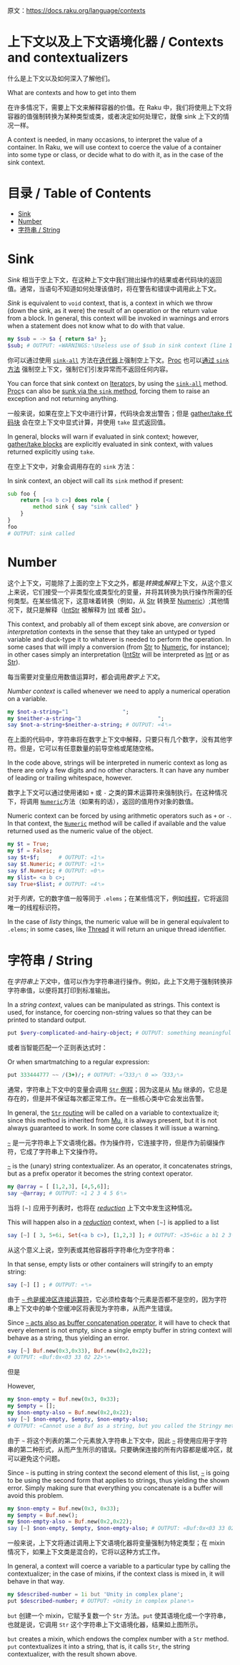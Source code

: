 原文：https://docs.raku.org/language/contexts

# 上下文以及上下文语境化器 / Contexts and contextualizers

什么是上下文以及如何深入了解他们。

What are contexts and how to get into them

在许多情况下，需要上下文来解释容器的价值。在 Raku 中，我们将使用上下文将容器的值强制转换为某种类型或类，或者决定如何处理它，就像 sink 上下文的情况一样。

A context is needed, in many occasions, to interpret the value of a container. In Raku, we will use context to coerce the value of a container into some type or class, or decide what to do with it, as in the case of the sink context.

# 目录 / Table of Contents

<!-- MarkdownTOC -->

- [Sink](#sink)
- [Number](#number)
- [字符串 / String](#%E5%AD%97%E7%AC%A6%E4%B8%B2--string)

<!-- /MarkdownTOC -->


<a id="sink"></a>
# Sink

*Sink* 相当于空上下文，在这种上下文中我们抛出操作的结果或者代码块的返回值。通常，当语句不知道如何处理该值时，将在警告和错误中调用此上下文。

*Sink* is equivalent to `void` context, that is, a context in which we throw (down the sink, as it were) the result of an operation or the return value from a block. In general, this context will be invoked in warnings and errors when a statement does not know what to do with that value.

```Raku
my $sub = -> $a { return $a² };
$sub; # OUTPUT: «WARNINGS:␤Useless use of $sub in sink context (line 1)␤» 
```

你可以通过使用 [`sink-all`](https://docs.raku.org/routine/sink-all) 方法在[迭代器](https://docs.raku.org/type/Iterator)上强制空上下文。[Proc](https://docs.raku.org/type/Proc) 也可以[通过 `sink` 方法](https://docs.raku.org/type/Proc#method_sink) 强制空上下文，强制它们引发异常而不返回任何内容。

You can force that sink context on [Iterator](https://docs.raku.org/type/Iterator)s, by using the [`sink-all`](https://docs.raku.org/routine/sink-all) method. [Proc](https://docs.raku.org/type/Proc)s can also be [sunk via the `sink` method](https://docs.raku.org/type/Proc#method_sink), forcing them to raise an exception and not returning anything.

一般来说，如果在空上下文中进行计算，代码块会发出警告；但是 [gather/take 代码块](https://docs.raku.org/language/control#Flow%2529_gather_take) 会在空上下文中显式计算，并使用 `take` 显式返回值。

In general, blocks will warn if evaluated in sink context; however, [gather/take blocks](https://docs.raku.org/language/control#Flow%2529_gather_take) are explicitly evaluated in sink context, with values returned explicitly using `take`.

在空上下文中，对象会调用存在的 `sink` 方法：

In sink context, an object will call its `sink` method if present:

```Raku
sub foo {
    return [<a b c>] does role {
        method sink { say "sink called" }
    }
}
foo
# OUTPUT: sink called 
```

<a id="number"></a>
# Number

这个上下文，可能除了上面的空上下文之外，都是*转换*或*解释*上下文，从这个意义上来说，它们接受一个非类型化或类型化的变量，并将其转换为执行操作所需的任何类型。在某些情况下，这意味着转换（例如，从 [Str](https://docs.raku.org/type/Str) 转换至 [Numeric](https://docs.raku.org/type/Numeric)）;其他情况下，就只是解释（[IntStr](https://docs.raku.org/type/IntStr) 被解释为 [Int](https://docs.raku.org/type/Int) 或者 [Str](https://docs.raku.org/type/Str)）。

This context, and probably all of them except sink above, are *conversion* or *interpretation* contexts in the sense that they take an untyped or typed variable and duck-type it to whatever is needed to perform the operation. In some cases that will imply a conversion (from [Str](https://docs.raku.org/type/Str) to [Numeric](https://docs.raku.org/type/Numeric), for instance); in other cases simply an interpretation ([IntStr](https://docs.raku.org/type/IntStr) will be interpreted as [Int](https://docs.raku.org/type/Int) or as [Str](https://docs.raku.org/type/Str)).

每当需要对变量应用数值运算时，都会调用*数字上下文*。

*Number context* is called whenever we need to apply a numerical operation on a variable.

```Raku
my $not-a-string="1                 ";
my $neither-a-string="3                        ";
say $not-a-string+$neither-a-string; # OUTPUT: «4␤» 
```

在上面的代码中，字符串将在数字上下文中解释，只要只有几个数字，没有其他字符。但是，它可以有任意数量的前导空格或尾随空格。

In the code above, strings will be interpreted in numeric context as long as there are only a few digits and no other characters. It can have any number of leading or trailing whitespace, however.

数字上下文可以通过使用诸如 `+` 或 `-` 之类的算术运算符来强制执行。在这种情况下，将调用 [`Numeric`](https://docs.raku.org/routine/Numeric)方法（如果有的话），返回的值用作对象的数值。

Numeric context can be forced by using arithmetic operators such as `+` or `-`. In that context, the [`Numeric`](https://docs.raku.org/routine/Numeric) method will be called if available and the value returned used as the numeric value of the object.

```Raku
my $t = True;
my $f = False;
say $t+$f;      # OUTPUT: «1␤» 
say $t.Numeric; # OUTPUT: «1␤» 
say $f.Numeric; # OUTPUT: «0␤» 
my $list= <a b c>;
say True+$list; # OUTPUT: «4␤» 
```

对于*列表*，它的数字值一般等同于 `.elems`；在某些情况下，例如[线程](https://docs.raku.org/routine/Numeric#%28Thread%29_method_Numeric)，它将返回唯一的线程标识符。

In the case of *listy* things, the numeric value will be in general equivalent to `.elems`; in some cases, like [Thread](https://docs.raku.org/routine/Numeric#%28Thread%29_method_Numeric) it will return an unique thread identifier.

<a id="%E5%AD%97%E7%AC%A6%E4%B8%B2--string"></a>
# 字符串 / String

在*字符串上下文*中，值可以作为字符串进行操作。例如，此上下文用于强制转换非字符串值，以便将其打印到标准输出。

In a *string context*, values can be manipulated as strings. This context is used, for instance, for coercing non-string values so that they can be printed to standard output.

```Raku
put $very-complicated-and-hairy-object; # OUTPUT: something meaningful 
```

或者当智能匹配一个正则表达式时：

Or when smartmatching to a regular expression:

```Raku
put 333444777 ~~ /(3+)/; # OUTPUT: «｢333｣␤ 0 => ｢333｣␤» 
```

通常，字符串上下文中的变量会调用 [`Str` 例程](https://docs.raku.org/routine/Str)；因为这是从 [Mu](https://docs.raku.org/type/Mu) 继承的，它总是存在的，但是并不保证每次都正常工作。在一些核心类中它会发出告警。

In general, the [`Str` routine](https://docs.raku.org/routine/Str) will be called on a variable to contextualize it; since this method is inherited from [Mu](https://docs.raku.org/type/Mu), it is always present, but it is not always guaranteed to work. In some core classes it will issue a warning.

[`~`](https://docs.raku.org/routine/~) 是一元字符串上下文语境化器。作为操作符，它连接字符，但是作为前缀操作符，它成了字符串上下文操作符。

[`~`](https://docs.raku.org/routine/~) is the (unary) string contextualizer. As an operator, it concatenates strings, but as a prefix operator it becomes the string context operator.

```Raku
my @array = [ [1,2,3], [4,5,6]];
say ~@array; # OUTPUT: «1 2 3 4 5 6␤» 
```

当将 `[~]` 应用于列表时，也将在 [*reduction*](https://docs.raku.org/language/operators#Reduction_operators) 上下文中发生这种情况。

This will happen also in a [*reduction*](https://docs.raku.org/language/operators#Reduction_operators) context, when `[~]` is applied to a list

```Raku
say [~] [ 3, 5+6i, Set(<a b c>), [1,2,3] ]; # OUTPUT: «35+6ic a b1 2 3␤» 
```

从这个意义上说，空列表或其他容器将字符串化为空字符串：

In that sense, empty lists or other containers will stringify to an empty string:

```Raku
say [~] [] ; # OUTPUT: «␤» 
```

由于 [`~` 也是缓冲区连接运算符](https://docs.raku.org/routine/~#%28Operators%29_infix_~)，它必须检查每个元素是否都不是空的，因为字符串上下文中的单个空缓冲区将表现为字符串，从而产生错误。

Since [`~` acts also as buffer concatenation operator](https://docs.raku.org/routine/~#%28Operators%29_infix_~), it will have to check that every element is not empty, since a single empty buffer in string context will behave as a string, thus yielding an error.

```Raku
say [~] Buf.new(0x3,0x33), Buf.new(0x2,0x22);
# OUTPUT: «Buf:0x<03 33 02 22>␤» 
```

但是

However,

```Raku
my $non-empty = Buf.new(0x3, 0x33);
my $empty = [];
my $non-empty-also = Buf.new(0x2,0x22);
say [~] $non-empty, $empty, $non-empty-also;
# OUTPUT: «Cannot use a Buf as a string, but you called the Stringy method on it 
```

由于 `~` 将这个列表的第二个元素放入字符串上下文中，因此 [`~`](https://docs.raku.org/routine/~#%28Operators%29_infix_~) 将使用应用于字符串的第二种形式，从而产生所示的错误。只要确保连接的所有内容都是缓冲区，就可以避免这个问题。

Since `~` is putting in string context the second element of this list, [`~`](https://docs.raku.org/routine/~#%28Operators%29_infix_~) is going to be using the second form that applies to strings, thus yielding the shown error. Simply making sure that everything you concatenate is a buffer will avoid this problem.

```Raku
my $non-empty = Buf.new(0x3, 0x33);
my $empty = Buf.new();
my $non-empty-also = Buf.new(0x2,0x22);
say [~] $non-empty, $empty, $non-empty-also; # OUTPUT: «Buf:0x<03 33 02 22>␤» 
```

一般来说，上下文将通过调用上下文语境化器将变量强制为特定类型；在 mixin 情况下，如果上下文类是混合的，它将以这种方式工作。

In general, a context will coerce a variable to a particular type by calling the contextualizer; in the case of mixins, if the context class is mixed in, it will behave in that way.

```Raku
my $described-number = 1i but 'Unity in complex plane';
put $described-number; # OUTPUT: «Unity in complex plane␤» 
```

`but` 创建一个 mixin，它赋予复数一个 `Str` 方法。`put` 使其语境化成一个字符串，也就是说，它调用 `Str` 这个字符串上下文语境化器，结果如上图所示。

`but` creates a mixin, which endows the complex number with a `Str` method. `put` contextualizes it into a string, that is, it calls `Str`, the string contextualizer, with the result shown above.
